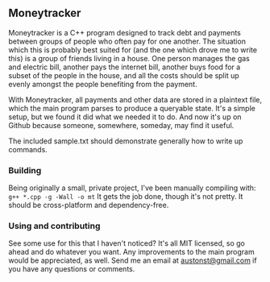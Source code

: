 ## Moneytracker
Moneytracker is a C++ program designed to track debt and payments between groups of people who often pay for one another. The situation which this is probably best suited for (and the one which drove me to write this) is a group of friends living in a house. One person manages the gas and electric bill, another pays the internet bill, another buys food for a subset of the people in the house, and all the costs should be split up evenly amongst the people benefiting from the payment.

With Moneytracker, all payments and other data are stored in a plaintext file, which the main program parses to produce a queryable state. It's a simple setup, but we found it did what we needed it to do. And now it's up on Github because someone, somewhere, someday, may find it useful.

The included sample.txt should demonstrate generally how to write up commands.

### Building
Being originally a small, private project, I've been manually compiling with:
`g++ *.cpp -g -Wall -o mt`
It gets the job done, though it's not pretty. It should be cross-platform and dependency-free.

### Using and contributing
See some use for this that I haven't noticed? It's all MIT licensed, so go ahead and do whatever you want. Any improvements to the main program would be appreciated, as well. Send me an email at austonst@gmail.com if you have any questions or comments.